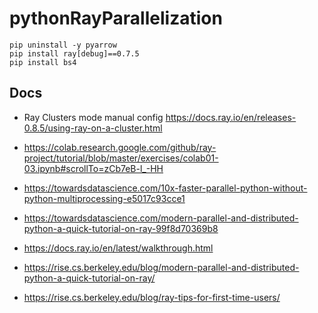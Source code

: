 # pythonRayParallelization

```
pip uninstall -y pyarrow
pip install ray[debug]==0.7.5
pip install bs4
```

##  Docs

- Ray Clusters mode manual config
https://docs.ray.io/en/releases-0.8.5/using-ray-on-a-cluster.html

- https://colab.research.google.com/github/ray-project/tutorial/blob/master/exercises/colab01-03.ipynb#scrollTo=zCb7eB-l_-HH

- https://towardsdatascience.com/10x-faster-parallel-python-without-python-multiprocessing-e5017c93cce1

- https://towardsdatascience.com/modern-parallel-and-distributed-python-a-quick-tutorial-on-ray-99f8d70369b8
- https://docs.ray.io/en/latest/walkthrough.html

- https://rise.cs.berkeley.edu/blog/modern-parallel-and-distributed-python-a-quick-tutorial-on-ray/

- https://rise.cs.berkeley.edu/blog/ray-tips-for-first-time-users/
